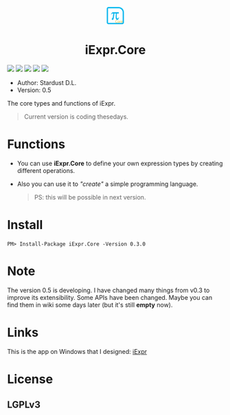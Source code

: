 <div align="center">
    <img src="./resources/images/core.png" width = "8%"/>
    <h1>iExpr.Core</h1>
</div>

![](https://img.shields.io/badge/framework-.netstandard2.0-blue.svg)
![](https://img.shields.io/badge/build-passing-brightgreen.svg)
![](https://img.shields.io/badge/alpha-v0.5-blue.svg)
[![](https://img.shields.io/badge/nuget-v0.3-brightgreen.svg)](https://www.nuget.org/packages/iExpr.Core/0.3.0)
![](http://progressed.io/bar/50?title=done)

+ Author: Stardust D.L.
+ Version: 0.5

The core types and functions of iExpr. 

> Current version is coding thesedays.

# Functions

+ You can use **iExpr.Core** to define your own expression types by creating different operations.  
+ Also you can use it to *"create"* a simple programming language. 

    > PS: this will be possible in next version.

# Install

```
PM> Install-Package iExpr.Core -Version 0.3.0
```

# Note

The version 0.5 is developing. I have changed many things from v0.3 to improve its extensibility. 
Some APIs have been changed. Maybe you can find them in wiki some days later (but it's still **empty** now).

# Links

This is the app on Windows that I designed:
[iExpr](https://stardustdl.github.io/Blog/2017/12/22/%E8%A1%A8%E8%BE%BE%E5%BC%8F%E8%AE%A1%E7%AE%97%E5%99%A8-iExpr/)

# License

## LGPLv3